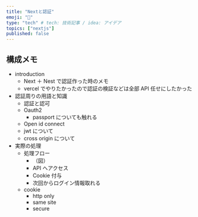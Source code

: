 ```yaml
---
title: "Nextと認証"
emoji: "🔐"
type: "tech" # tech: 技術記事 / idea: アイデア
topics: ["nextjs"]
published: false
---
```


## 構成メモ

- introduction
  - Next ＋ Nest で認証作った時のメモ
  - vercel でやりたかったので認証の検証などは全部 API 任せにしたかった
- 認証周りの用語と知識
  - 認証と認可
  - Oauth2
    - passport についても触れる
  - Open id connect
  - jwt について
  - cross origin について
- 実際の処理
  - 処理フロー
    - （図）
    - API へアクセス
    - Cookie 付与
    - 次回からログイン情報取れる
  - cookie
    - http only
    - same site
    - secure

